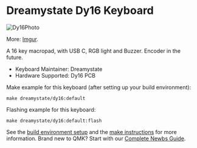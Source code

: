 # Dreamystate Dy16 Keyboard

![Dy16Photo](https://i.imgur.com/jpnMay9m.jpeg)

More: [Imgur](https://imgur.com/gallery/6tu9KdA).

A 16 key macropad, with USB C, RGB light and Buzzer. Encoder in the future.

* Keyboard Maintainer: Dreamystate
* Hardware Supported: Dy16 PCB 

Make example for this keyboard (after setting up your build environment):

    make dreamystate/dy16:default

Flashing example for this keyboard:

    make dreamystate/dy16:default:flash

See the [build environment setup](https://docs.qmk.fm/#/getting_started_build_tools) and the [make instructions](https://docs.qmk.fm/#/getting_started_make_guide) for more information. Brand new to QMK? Start with our [Complete Newbs Guide](https://docs.qmk.fm/#/newbs).
